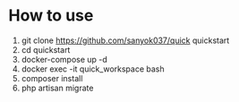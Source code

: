 # How to use
1) git clone https://github.com/sanyok037/quick quickstart
2) cd quickstart
3) docker-compose up -d
4) docker exec -it quick_workspace bash
5) composer install
6) php artisan migrate

